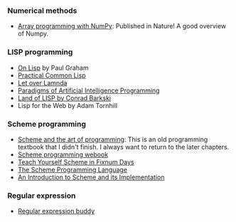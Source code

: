 ### Numerical methods 
- [Array programming with NumPy](https://www.nature.com/articles/s41586-020-2649-2): Published in Nature! A good overview of Numpy.

### LISP programming
- [On Lisp](https://sep.yimg.com/ty/cdn/paulgraham/onlisp.ps?t=1595850613&) by Paul Graham
- [Practical Common Lisp](http://www.gigamonkeys.com/book/)
- [Let over Lamnda](https://letoverlambda.com/index.cl/toc)
- [Paradigms of Artificial Intelligence Programming](https://github.com/norvig/paip-lisp)
- [Land of LISP by Conrad Barkski](http://landoflisp.com)
- Lisp for the Web by Adam Tornhill
 
### Scheme programming
- [Scheme and the art of programming](https://www.cs.unm.edu/~williams/cs357/springer-friedman.pdf): This is an old programming textbook that I didn't finish. I always want to return to the later chapters.
- [Scheme programming webook](https://en.wikibooks.org/wiki/Scheme_Programming)
- [Teach Yourself Scheme in Fixnum Days](https://ds26gte.github.io/tyscheme/index-Z-H-1.html#TAG:__tex2page_toc)
- [The Scheme Programming Language](https://www.scheme.com/tspl4/)
- [An Introduction to Scheme and its Implementation](https://icem.folkwang-uni.de/~finnendahl/cm_kurse/doc/schintro/schintro_toc.html)

### Regular expression
- [Regular expression buddy](http://www.regular-expressions.info/tutorial.html)
